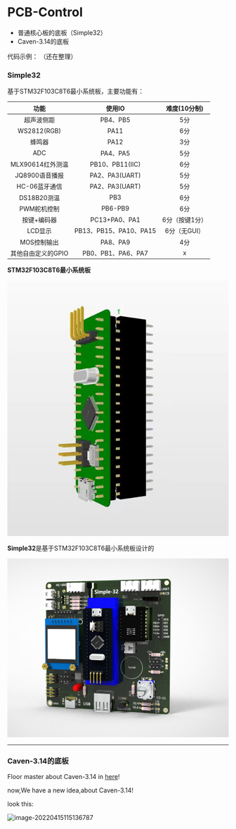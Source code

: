 # PCB-Control
- 普通核心板的底板（Simple32）
- Caven-3.14的底板

代码示例： （还在整理）



### Simple32

基于STM32F103C8T6最小系统板，主要功能有：

|        功能        |         使用IO         |  难度(10分制)  |
| :----------------: | :--------------------: | :------------: |
|     超声波侧距     |        PB4、PB5        |      5分       |
|    WS2812(RGB)     |          PA11          |      6分       |
|       蜂鸣器       |          PA12          |      3分       |
|        ADC         |        PA4、PA5        |      5分       |
|  MLX90614红外测温  |    PB10、PB11(IIC)     |      6分       |
|   JQ8900语音播报   |     PA2、PA3(UART)     |      5分       |
|   HC-06蓝牙通信    |     PA2、PA3(UART)     |      5分       |
|    DS18B20测温     |          PB3           |      6分       |
|    PWM舵机控制     |        PB6-PB9         |      6分       |
|    按键+编码器     |     PC13+PA0、PA1      | 6分（按键1分） |
|      LCD显示       | PB13、PB15、PA10、PA15 |  6分（无GUI）  |
|    MOS控制输出     |        PA8、PA9        |      4分       |
| 其他自由定义的GPIO |   PB0、PB1、PA6、PA7   |       x        |



**STM32F103C8T6最小系统板**

![image-20220918043741327](https://raw.githubusercontent.com/SwiperWitty/img/main/img/202209181816829.png)



**Simple32**是基于STM32F103C8T6最小系统板设计的

![image-20220918043712926](https://raw.githubusercontent.com/SwiperWitty/img/main/img/202209180437184.png)



____

### Caven-3.14的底板

Floor master about Caven-3.14 in [here](https://github.com/SwiperWiity/PCB-MCU)!

now,We have a new idea,about Caven-3.14! 

look this:

![image-20220415115136787](https://s2.loli.net/2022/04/15/5sCidALqxHToD9G.png)

